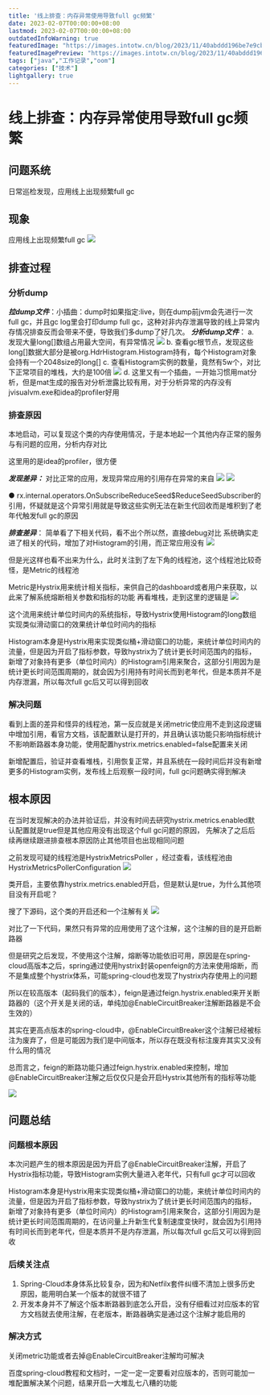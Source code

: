 ```yaml
---
title: '线上排查：内存异常使用导致full gc频繁'
date: 2023-02-07T00:00:00+08:00
lastmod: 2023-02-07T00:00:00+08:00
outdatedInfoWarning: true
featuredImage: "https://images.intotw.cn/blog/2023/11/40abddd196be7e9cb79b83534d4983a4.webp"
featuredImagePreview: "https://images.intotw.cn/blog/2023/11/40abddd196be7e9cb79b83534d4983a4.webp"
tags: ["java","工作记录","oom"]
categories: ["技术"]
lightgallery: true
---
```


# 线上排查：内存异常使用导致full gc频繁

## 问题系统

日常巡检发现，应用线上出现频繁full gc

## 现象
应用线上出现频繁full gc
![](https://images.intotw.cn/blog/2023/09/f7535c9b2774188c964a45982aff4924.jpeg)



## 排查过程

### 分析dump

***拉dump文件***：小插曲：dump时如果指定:live，则在dump前jvm会先进行一次full gc，并且gc log里会打印dump full gc，这种对非内存泄漏导致的线上异常内存情况排查反而会带来不便，导致我们多dump了好几次。
***分析dump文件***：
  a. 发现大量long[]数组占用最大空间，有异常情况
  ![](https://images.intotw.cn/blog/2023/09/a2ab0c54bb3a2a9ee8f9349a106fd9ce.png)
  b. 查看gc根节点，发现这些long[]数据大部分是被org.HdrHistogram.Histogram持有，每个Histogram对象会持有一个2048size的long[]
  c. 查看Histogram实例的数量，竟然有5w个，对比下正常项目的堆栈，大约是100倍
  ![](https://images.intotw.cn/blog/2023/09/0935f85b1ac11c3b6486b5e014a2449c.png)
  d. 这里又有一个插曲，一开始习惯用mat分析，但是mat生成的报告对分析泄露比较有用，对于分析异常的内存没有jvisualvm.exe和idea的profiler好用


### 排查原因
本地启动，可以复现这个类的内存使用情况，于是本地起一个其他内存正常的服务与有问题的应用，分析内存对比

这里用的是idea的profiler，很方便

***发现差异：***
对比正常的应用，发现异常应用的引用存在异常的来自
![](https://images.intotw.cn/blog/2023/09/ff173d77b5c2e212eff1fbb12ea8a301.png)
![](https://images.intotw.cn/blog/2023/09/679db13dacc68c251b109e5090ad50a3.png)

● rx.internal.operators.OnSubscribeReduceSeed$ReduceSeedSubscriber的引用，怀疑就是这个异常引用就是导致这些实例无法在新生代回收而是堆积到了老年代触发full gc的原因



***排查差异***：
简单看了下相关代码，看不出个所以然，直接debug对比
系统确实走进了相关的代码，增加了对Histogram的引用，而正常应用没有
![](https://images.intotw.cn/blog/2023/09/8c6defffaef6d1233c1d8cb0a88da6a6.png)

但是光这样也看不出来为什么，此时关注到了左下角的线程池，这个线程池比较奇怪，是Metric的线程池

Metric是Hystrix用来统计相关指标，来供自己的dashboard或者用户来获取，以此来了解系统熔断相关参数和指标的功能
再看堆栈，走到这里的逻辑是
![](https://images.intotw.cn/blog/2023/09/6bc5d0211a6bc50b6dff501a2f2190be.png)

这个流用来统计单位时间内的系统指标，导致Hystrix使用Histogram的long数组实现类似滑动窗口的效果统计单位时间内的指标

Histogram本身是Hystrix用来实现类似桶+滑动窗口的功能，来统计单位时间内的流量，但是因为开启了指标参数，导致hystrix为了统计更长时间范围内的指标，新增了对象持有更多（单位时间内）的Histogram引用来聚合，这部分引用因为是统计更长时间范围周期的，就会因为引用持有时间长而到老年代，但是本质并不是内存泄漏，所以每次full gc后又可以得到回收

### 解决问题
看到上面的差异和怪异的线程池，第一反应就是关闭metric使应用不走到这段逻辑中增加引用，看官方文档，该配置默认是打开的，并且确认该功能只影响指标统计不影响断路器本身功能，使用配置hystrix.metrics.enabled=false配置来关闭

新增配置后，验证并查看堆栈，引用恢复正常，并且系统在一段时间后并没有新增更多的Histogram实例，发布线上后观察一段时间，full gc问题确实得到解决

## 根本原因
在当时发现解决的办法并验证后，并没有时间去研究hystrix.metrics.enabled默认配置就是true但是其他应用没有出现这个full gc问题的原因， 先解决了之后后续再继续跟进排查根本原因防止其他项目也出现相同问题

之前发现可疑的线程池是HystrixMetricsPoller ，经过查看，该线程池由HystrixMetricsPollerConfiguration
![](https://images.intotw.cn/blog/2023/09/54b26643d00b7a82dce65a5aaf58115e.png)

类开启，主要依靠hystrix.metrics.enabled开启，但是默认是true，为什么其他项目没有开启呢？

搜了下源码，这个类的开启还和一个注解有关
![](https://images.intotw.cn/blog/2023/09/aec42dae1b840c7b2d17271d8a3e0a1a.png)

对比了一下代码，果然只有异常的应用使用了这个注解，这个注解的目的是开启断路器

但是研究之后发现，不使用这个注解，熔断等功能依旧可用，原因是在spring-cloud高版本之后，spring通过使用hystrix封装openfeign的方法来使用熔断，而不是集成整个hystrix体系，可能spring-cloud也发现了hystrix内存使用上的问题

所以在较高版本（起码我们的版本），feign是通过feign.hystrix.enabled来开关断路器的（这个开关是关闭的话，单纯加@EnableCircuitBreaker注解断路器是不会生效的）

其实在更高点版本的spring-cloud中，@EnableCircuitBreaker这个注解已经被标注为废弃了，但是可能因为我们是中间版本，所以存在既没有标注废弃其实又没有什么用的情况

总而言之，feign的断路功能只通过feign.hystrix.enabled来控制，增加@EnableCircuitBreaker注解之后仅仅只是会开启Hystrix其他所有的指标等功能

![](https://images.intotw.cn/blog/2023/09/6770df3c043e964bc12a566e58604196.png)



## 问题总结

### 问题根本原因
本次问题产生的根本原因是因为开启了@EnableCircuitBreaker注解，开启了Hystrix指标功能，导致Histogram实例大量进入老年代，只有full gc才可以回收

Histogram本身是Hystrix用来实现类似桶+滑动窗口的功能，来统计单位时间内的流量，但是因为开启了指标参数，导致hystrix为了统计更长时间范围内的指标，新增了对象持有更多（单位时间内）的Histogram引用来聚合，这部分引用因为是统计更长时间范围周期的，在访问量上升新生代复制速度变快时，就会因为引用持有时间长而到老年代，但是本质并不是内存泄漏，所以每次full gc后又可以得到回收

### 后续关注点
1. Spring-Cloud本身体系比较复杂，因为和Netfilx套件纠缠不清加上很多历史原因，能用明白某一个版本的就很不错了
2. 开发本身并不了解这个版本断路器到底怎么开启，没有仔细看过对应版本的官方文档就去使用注解，在老版本，断路器确实是通过这个注解才能启用的

### 解决方式
关闭metric功能或者去掉@EnableCircuitBreaker注解均可解决

百度spring-cloud教程和文档时，一定一定一定要看对应版本的，否则可能加一堆配置解决某个问题，结果开启一大堆乱七八糟的功能

